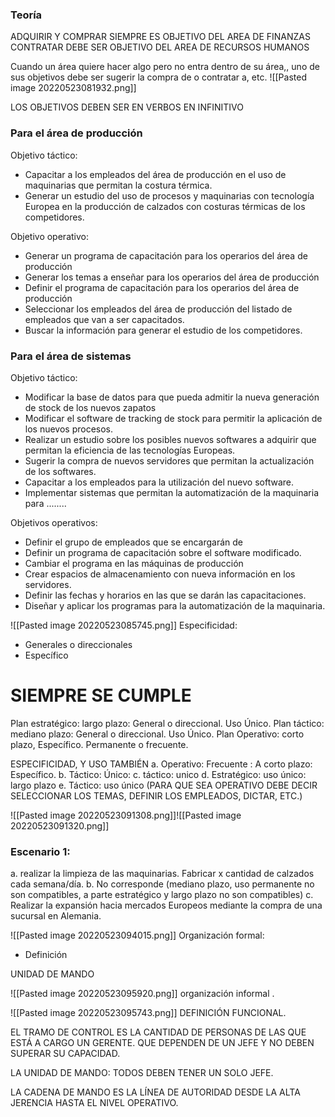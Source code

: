 ### Teoría 
ADQUIRIR Y COMPRAR SIEMPRE ES OBJETIVO DEL AREA DE FINANZAS
CONTRATAR DEBE SER OBJETIVO DEL AREA DE RECURSOS HUMANOS

Cuando un área quiere hacer algo pero no entra dentro de su área,, uno de sus objetivos debe ser sugerir la compra de o contratar a, etc.
![[Pasted image 20220523081932.png]]

LOS OBJETIVOS DEBEN SER EN VERBOS EN INFINITIVO 

### Para el área de producción
Objetivo táctico: 

+ Capacitar a los empleados del área de producción en el uso de maquinarias que permitan la costura térmica. 
+ Generar un estudio del uso de procesos y maquinarias con tecnología Europea en la producción de calzados con costuras térmicas de los competidores. 

Objetivo operativo: 
+ Generar un programa de capacitación para los operarios del área de producción
+ Generar los temas a enseñar para los operarios del área de producción
+ Definir el programa de capacitación para los operarios del área de producción
+ Seleccionar los empleados del área de producción del listado de empleados  que van a ser capacitados.
+ Buscar la información para generar el estudio de los competidores. 


### Para el área de sistemas
Objetivo táctico: 
+ Modificar la base de datos para que pueda admitir la nueva generación de stock de los nuevos zapatos
+ Modificar el software de tracking de stock para permitir la aplicación de los nuevos procesos.
+ Realizar un estudio sobre los posibles nuevos softwares a adquirir que permitan la eficiencia de las tecnologías Europeas.
+ Sugerir la compra de nuevos servidores que permitan la actualización de los softwares. 
+ Capacitar a los empleados para la utilización del nuevo software. 
+ Implementar sistemas que permitan la automatización de la maquinaria para ........



Objetivos operativos:
+ Definir el grupo de empleados que se encargarán de 
+ Definir un programa de capacitación sobre el software modificado. 
+ Cambiar el programa en las máquinas de producción
+ Crear espacios de almacenamiento con nueva información en los servidores. 
+ Definir las fechas y horarios en las que se darán las capacitaciones. 
+ Diseñar y aplicar los programas para la automatización de la maquinaria. 





![[Pasted image 20220523085745.png]]
Especificidad: 
+ Generales o direccionales 
+ Específico


# SIEMPRE SE CUMPLE
Plan estratégico: largo plazo: General o direccional. Uso Único.
Plan táctico: mediano plazo: General o direccional. Uso Único.
Plan Operativo: corto plazo, Específico. Permanente o frecuente. 

ESPECIFICIDAD, Y USO TAMBIÉN
a. Operativo: Frecuente : A corto plazo: Específico.
b. Táctico: Único: 
c. táctico: unico
d. Estratégico: uso único: largo plazo
e. Táctico: uso único (PARA QUE SEA OPERATIVO DEBE DECIR SELECCIONAR LOS TEMAS, DEFINIR LOS EMPLEADOS, DICTAR, ETC.)


![[Pasted image 20220523091308.png]]![[Pasted image 20220523091320.png]]
### Escenario 1:
a. realizar la limpieza de las maquinarias. Fabricar x cantidad de calzados cada semana/día. 
b. No corresponde (mediano plazo, uso permanente no son compatibles, a parte estratégico y largo plazo no son compatibles)
c. Realizar la expansión hacia mercados Europeos mediante la compra de una sucursal en Alemania. 




![[Pasted image 20220523094015.png]]
Organización formal:
+ Definición 


UNIDAD DE MANDO

![[Pasted image 20220523095920.png]]
organización informal .





![[Pasted image 20220523095743.png]]
DEFINICIÓN FUNCIONAL.








EL TRAMO DE CONTROL ES LA CANTIDAD DE PERSONAS DE LAS QUE ESTÁ A CARGO UN GERENTE. QUE DEPENDEN DE UN JEFE Y NO DEBEN SUPERAR SU CAPACIDAD.


LA UNIDAD DE MANDO: TODOS DEBEN TENER UN SOLO JEFE. 



LA CADENA DE MANDO ES LA LÍNEA DE AUTORIDAD DESDE LA ALTA JERENCIA HASTA EL NIVEL OPERATIVO.
















